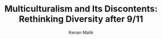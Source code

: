 ---
title: "Multiculturalism and Its Discontents: Rethinking Diversity after 9/11"
author: "Kenan Malik"
isbn: "085742114X"
isbn13: "9780857421142"
rating: "0"
publisher: "Seagull Books"
pages: "96"
publishYear: "2014"
read: ""
goodreads_id: "16000000"
---